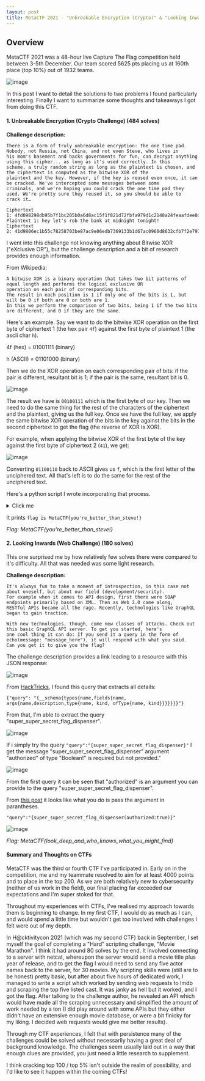 ```yaml
---
layout: post
title: MetaCTF 2021 - "Unbreakable Encryption (Crypto)" & "Looking Inwards (Web) Challenge Write-ups"
---
```


<h2>Overview</h2>

MetaCTF 2021 was a 48-hour live Capture The Flag competition held between 3-5th December. Our team scored 5625 pts placing us at 160th place (top 10%) out of 1932 teams.

![image](https://user-images.githubusercontent.com/44827973/144810240-b34e0fe3-3c95-4f91-b142-a3a0749e9770.png)

In this post I want to detail the solutions to two problems I found particularly interesting. Finally I want to summarize some thoughts and takeaways I got from doing this CTF.

<!--more-->

<h4>1. Unbreakable Encryption (Crypto Challenge) (484 solves)</h4>

<strong>Challenge description:</strong>
```
There is a form of truly unbreakable encryption: the one time pad. Nobody, not Russia, not China, and not even Steve, who lives in
his mom's basement and hacks governments for fun, can decrypt anything using this cipher... as long as it's used correctly. In this
scheme, a truly random string as long as the plaintext is chosen, and the ciphertext is computed as the bitwise XOR of the
plaintext and the key. However, if the key is reused even once, it can be cracked. We've intercepted some messages between some
criminals, and we're hoping you could crack the one time pad they used. We're pretty sure they reused it, so you should be able to
crack it…

Ciphertext 1: 4fd098298db95b7f1bc205b0a6d8ac15f1f821d72fbfa979d1c2148a24feaafdee8d3108e8ce29c3ce1291
Plaintext 1: hey let's rob the bank at midnight tonight!
Ciphertext 2: 41d9806ec1b55c78258703be87ac9e06edb7369133b1d67ac0960d8632cfb7f2e7974e0ff3c536c1871b
```

I went into this challenge not knowing anything about Bitwise XOR ("eXclusive OR"), but the challenge description and a bit of research provides enough information.

From Wikipedia:

```
A bitwise XOR is a binary operation that takes two bit patterns of equal length and performs the logical exclusive OR
operation on each pair of corresponding bits.
The result in each position is 1 if only one of the bits is 1, but will be 0 if both are 0 or both are 1.
In this we perform the comparison of two bits, being 1 if the two bits are different, and 0 if they are the same.
```

Here's an example. Say we want to do the bitwise XOR operation on the first byte of ciphertext 1 (the hex pair `4f`) against the first byte of plaintext 1 (the ascii char `h`).

4f (hex) = 01001111 (binary)

h (ASCII) = 01101000 (binary)

Then we do the XOR operation on each corresponding pair of bits: if the pair is different, resultant bit is 1; if the pair is the same, resultant bit is 0.

![image](https://user-images.githubusercontent.com/44827973/144806787-17cd2b9c-c63b-4e36-8c35-c55fb438eed8.png)

The result we have is `00100111` which is the first byte of our key.
Then we need to do the same thing for the rest of the characters of the ciphertext and the plaintext, giving us the full key.
Once we have the full key, we apply the same bitwise XOR operation of the bits in the key against the bits in the second ciphertext to get the flag (the reverse of XOR is XOR).

For example, when applying the bitwise XOR of the first byte of the key against the first byte of ciphertext 2 (`41`), we get:

![image](https://user-images.githubusercontent.com/44827973/144825815-d1ec5071-effa-48c9-9cc6-d6b53289e8bc.png)

Converting `01100110` back to ASCII gives us `f`, which is the first letter of the unciphered text. All that's left is to do the same for the rest of the unciphered text.

Here's a python script I wrote incorporating that process.

<details>
  <summary>Click me</summary>
  
```python3
#!/usr/bin/env python3
import math
import re

'''
Steps:

The given ciphertext is in hex, and the plaintext is in ascii obviously.

1. convert the ciphertext to decimals
2. convert the plaintext chars to decimals
3. do bitwise exclusive OR operation to find the characters making up the key
4. use the key to perform another exclusive OR operation against the second ciphertext (XOR is reversible) to get the flag

'''

# 1. convert the ciphertext to decimal list

s = "4fd098298db95b7f1bc205b0a6d8ac15f1f821d72fbfa979d1c2148a24feaafdee8d3108e8ce29c3ce1291"

# first separate the ciphertext to individual hex characters
hex_chars = re.findall('..',s)

cipher_dec = []

# then convert the hex characters to decimals, stored in cipher_dec
for i in range(len(hex_chars)):
	cipher_dec.append(int(hex_chars[i],16))

# 2. convert the plaintext to decimal list

string = "hey let's rob the bank at midnight tonight!"

plaintext_dec = []

for i in string:
	plaintext_dec.append(ord(i))

# 3. do bitwise exclusive OR operation to find the characters making up the key

key = []

# the bin(cipher_dec[i] ^ plaintext_dec[i]) function returns binary characters. We need to change back to decimal
for i in range(0,43):

	key.append(bin(cipher_dec[i] ^ plaintext_dec[i]))

# changing back to decimal. Then we have the key
key_dec = []

for i in key:
	key_dec.append(int(i,2))

# 4. use the key to perform another exclusive OR operation against the second ciphertext (XOR is reversible) to get the flag

# the second ciphertext which we are trying to decrypt
s2 = "41d9806ec1b55c78258703be87ac9e06edb7369133b1d67ac0960d8632cfb7f2e7974e0ff3c536c1871b"

# again split into hex characters
hex_chars2 = re.findall('..',s2)

#convert from hex to decimal
cipher_dec2 = []

for i in range(len(hex_chars2)):
	cipher_dec2.append(int(hex_chars2[i],16))

# do bitwise XOR for each character in the key with each character in the second ciphertext
unciphered = []

for i in range(0,42):
	unciphered.append(bin(key_dec[i] ^ cipher_dec2[i]))

text = []

# (chr(int(i,2))) converts binary > decimal > ascii chars
for i in unciphered:
	text.append(chr(int(i,2)))

flag = "".join(text)

print(flag)

  ```
</details>

It prints `flag is MetaCTF{you're_better_than_steve!}`

*Flag: MetaCTF{you're_better_than_steve!}*

<h4>2. Looking Inwards (Web Challenge) (180 solves)</h4>

This one surprised me by how relatively few solves there were compared to it's difficulty. All that was needed was some light research.

<strong>Challenge description:</strong>
```
It's always fun to take a moment of introspection, in this case not about oneself, but about our field (development/security).
For example when it comes to API design, first there were SOAP endpoints primarily based on XML. Then as Web 2.0 came along,
RESTful APIs became all the rage. Recently, technologies like GraphQL began to gain traction.

With new technologies, though, come new classes of attacks. Check out this basic GraphQL API server. To get you started, here's
one cool thing it can do: If you send it a query in the form of echo(message: "message_here"), it will respond with what you said.
Can you get it to give you the flag?
``` 

The challenge description provides a link leading to a resource with this JSON response:

![image](https://user-images.githubusercontent.com/44827973/144930798-e953cf6d-c4b1-43e2-b868-6a2d3e56f85b.png)

From [HackTricks](https://book.hacktricks.xyz/pentesting/pentesting-web/graphql#query-__schema-types-name-fields-name), I found this query that extracts all details:

`{"query": "{__schema{types{name,fields{name, args{name,description,type{name, kind, ofType{name, kind}}}}}}}"}`

From that, I'm able to extract the query "super_super_secret_flag_dispenser".

![image](https://user-images.githubusercontent.com/44827973/144931279-0b215670-57b8-485c-9ebb-741cf389a0b4.png)

If i simply try the query `"query":"{super_super_secret_flag_dispenser}"` I get the message "super_super_secret_flag_dispenser\" argument \"authorized\" of type \"Boolean!\" is required but not provided."

![image](https://user-images.githubusercontent.com/44827973/144931367-60b64f4a-743e-48fd-8c62-b77c43dccb2d.png)

From the first query it can be seen that "authorized" is an argument you can provide to the query "super_super_secret_flag_dispenser".

From [this post](https://stackoverflow.com/questions/69465830/graphql-query-error-message-argument-is-required-but-it-was-not-provided) it looks like what you do is pass the argument in parantheses.

`"query":"{super_super_secret_flag_dispenser(authorized:true)}"`

![image](https://user-images.githubusercontent.com/44827973/144931470-48889455-89d5-43fe-9906-3821e2f3fadd.png)

*Flag: MetaCTF{look_deep_and_who_knows_what_you_might_find}*

<h4>Summary and Thoughts on CTFs</h4>

MetaCTF was the third or fourth CTF I've participated in. Early on in the competition, me and my teammate resolved to aim for at least 4000 points and to place in the top 200.
As we are both relatively new to cybersecurity (neither of us work in the field), our final placing far exceeded our expectations and I'm super stoked for that.

Throughout my experiences with CTFs, I've realised my approach towards them is beginning to change. In my first CTF, I would do as much as I can, and would spend a little time but wouldn't get too involved with challenges I felt were out of my depth.

In H@cktivitycon 2021 (which was my second CTF) back in September, I set myself the goal of completing a "Hard" scripting challenge, "Movie Marathon". I think it had around 80 solves by the end. It involved connecting to a server with netcat, whereupon the server would send a movie title plus year of release, and to get the flag I would need to send any five actor names back to the server, for 30 movies. My scripting skills were (still are to be honest) pretty basic, but after about five hours of dedicated work, I managed to write a script which worked by sending web requests to Imdb and scraping the top five listed cast. It was janky as hell but it worked, and I got the flag. After talking to the challenge author, he revealed an API which would have made all the scraping unnecessary and simplified the amount of work needed by a ton (I did play around with some APIs but they either didn't have an extensive enough movie database, or were a bit finicky for my liking. I decided web requests would give me better results).

Through my CTF experiences, I felt that with persistence many of the challenges could be solved without necessarily having a great deal of background knowledge. The challenges seem usually laid out in a way that enough clues are provided, you just need a little research to supplement.

I think cracking top 100 / top 5% isn't outside the realm of possibility, and I'd like to see it happen within the coming CTFs!
